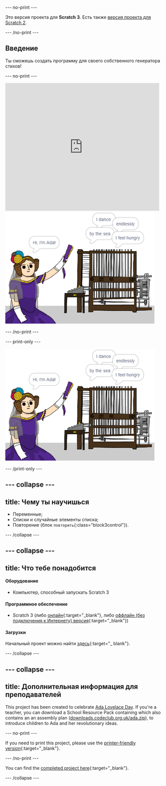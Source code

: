 \--- no-print \---

Это версия проекта для **Scratch 3**. Есть также [версия проекта для Scratch 2](https://projects.raspberrypi.org/en/projects/poetry-generator-scratch2).

\--- /no-print \---

## Введение

Ты сможешь создать программу для своего собственного генератора стихов!

\--- no-print \---

<div class="scratch-preview">
  <iframe allowtransparency="true" width="485" height="402" src="https://scratch.mit.edu/projects/embed/77844926/?autostart=false" frameborder="0" scrolling="no"></iframe>
  <img src="images/poetry-final.png">
</div>

\--- /no-print \---

\--- print-only \---

![скриншот игры](images/poetry-final.png)

\--- /print-only \---

## \--- collapse \---

## title: Чему ты научишься

+ Переменные;
+ Списки и случайные элементы списка;
+ Повторение (блок `повторить`{:class="block3control"}).

\--- /collapse \---

## \--- collapse \---

## title: Что тебе понадобится

#### Оборудование

+ Компьютер, способный запускать Scratch 3

#### Программное обеспечение

+ Scratch 3 (либо [онлайн](http://rpf.io/scratchon){:target="_blank"}, либо [оффлайн (без подключения к Интернету) версия](http://rpf.io/scratchoff){:target="_blank"})

#### Загрузки

Начальный проект можно найти [здесь](http://rpf.io/p/en/poetry-generator-go){:target="_ blank"}.

\--- /collapse \---

## \--- collapse \---

## title: Дополнительная информация для преподавателей

This project has been created to celebrate [Ada Lovelace Day](https://findingada.com). If you're a teacher, you can download a School Resource Pack containing which also contains an an assembly plan ([downloads.codeclub.org.uk/ada.zip](http://downloads.codeclub.org.uk/ada.zip)), to introduce children to Ada and her revolutionary ideas.

\--- no-print \---

If you need to print this project, please use the [printer-friendly version](https://projects.raspberrypi.org/en/projects/poetry-generator/print){:target="_blank"}.

\--- /no-print \---

You can find the [completed project here](http://rpf.io/p/en/poetry-generator-get){:target="_blank"}.

\--- /collapse \---
